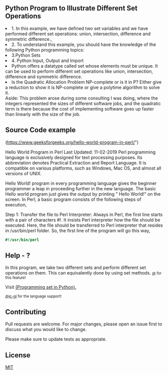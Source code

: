 ## Python Program to Illustrate Different Set Operations

  <li>1. In this example, we have defined two set variables and we have performed different set operations: union, intersection, difference and symmetric difference.,  </li>
  <li>2. To understand this example, you should have the knowledge of the following Python programming topics:  </li>
  <li>3.Python Sets  </li>
  <li>4. Python Input, Output and Import  </li>
  <li>Python offers a datatype called set whose elements must be unique. It can be used to perform different set operations like union, intersection, difference and symmetric difference. </li>
  <li>Is the Quadratic Allocation Problem NP-complete or is it in P? Either give a reduction to show it is NP-complete or give a polytime algorithm to solve it. </li>

 
</ol>
Aside: This problem arose during some consulting I was doing, where the integers represented the sizes of different software jobs, and the quadratic term is there because the cost of implementing software goes up faster than linearly with the size of the job. 
<p></p>

## Source Code example 
(https://www.geeksforgeeks.org/hello-world-program-in-perl/")

Hello World Program in Perl
Last Updated: 11-02-2019
Perl programming language is exclusively designed for text processing purposes. Its abbreviation denotes Practical Extraction and Report Language. It is compatible on various platforms, such as Windows, Mac OS, and almost all versions of UNIX.

Hello World! program in every programming language gives the beginner programmer a leap in proceeding further in the new language. The basic Hello world program just gives the output by printing ” Hello World!” on the screen. In Perl, a basic program consists of the following steps of execution,

Step 1: Transfer the file to Perl Interpreter:
Always in Perl, the first line starts with a pair of characters #!. It insists Perl interpreter how the file should be executed. Here, the file should be transferred to Perl interpreter that resides in /usr/bin/perl folder. So, the first line of the program will go this way,

```perl
#!/usr/bin/perl
```
## Help - ?

In this program, we take two different sets and perform different set operations on them. This can equivalently done by using set methods.
<small> <a href="" target="\_blank">@</a> for this feature!</small>


Visit <a href="https://github.com/upslp-teoriacomputacional/180864/" target="\_blank"> (Programming set in Python).

<small>@jc-gi<a href="https://github.com/jc-gi" target="\_blank"></a> for the language support! </small>

## Contributing
Pull requests are welcome. For major changes, please open an issue first to discuss what you would like to change.

Please make sure to update tests as appropriate.

## License
[MIT](https://choosealicense.com/licenses/mit/)
